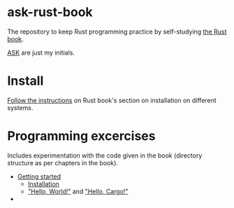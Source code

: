 # ask-rust-book

The repository to keep Rust programming practice by self-studying [the Rust book](https://doc.rust-lang.org/stable/book/).

[ASK](https://www.linkedin.com/in/amoghskulkarni/) are just my initials.

# Install

[Follow the instructions](https://doc.rust-lang.org/stable/book/ch01-01-installation.html) on Rust book's section on installation on different systems.

# Programming excercises

Includes experimentation with the code given in the book (directory structure as per chapters in the book).

- [Getting started](./chapter-1/)
  - [Installation](https://doc.rust-lang.org/stable/book/ch01-01-installation.html)
  - ["Hello, World!"](./chapter-1/hello-world.rs) and ["Hello, Cargo!"](./chapter-1/hello-cargo-default/)
-
